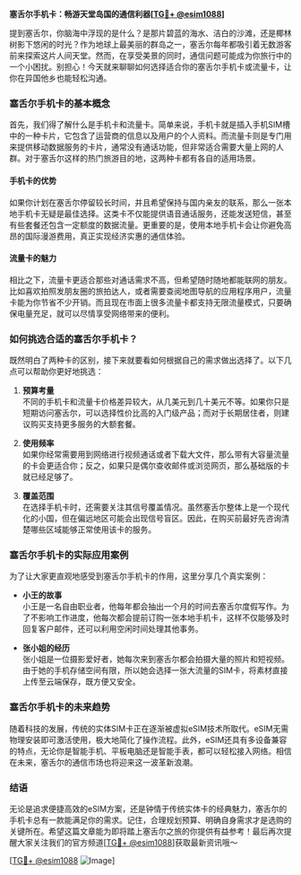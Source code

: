 **塞舌尔手机卡：畅游天堂岛国的通信利器[[TG💪+ @esim1088](https://t.me/s/esim1088)]**

提到塞舌尔，你脑海中浮现的是什么？是那片碧蓝的海水、洁白的沙滩，还是椰林树影下悠闲的时光？作为地球上最美丽的群岛之一，塞舌尔每年都吸引着无数游客前来探索这片人间天堂。然而，在享受美景的同时，通信问题可能成为你旅行中的一个小困扰。别担心！今天就来聊聊如何选择适合你的塞舌尔手机卡或流量卡，让你在异国他乡也能轻松沟通。

### 塞舌尔手机卡的基本概念

首先，我们得了解什么是手机卡和流量卡。简单来说，手机卡就是插入手机SIM槽中的一种卡片，它包含了运营商的信息以及用户的个人资料。而流量卡则是专门用来提供移动数据服务的卡片，通常没有通话功能，但非常适合需要大量上网的人群。对于塞舌尔这样的热门旅游目的地，这两种卡都有各自的适用场景。

#### 手机卡的优势
如果你计划在塞舌尔停留较长时间，并且希望保持与国内亲友的联系，那么一张本地手机卡无疑是最佳选择。这类卡不仅能提供语音通话服务，还能发送短信，甚至有些套餐还包含一定额度的数据流量。更重要的是，使用本地手机卡会让你避免高昂的国际漫游费用，真正实现经济实惠的通信体验。

#### 流量卡的魅力
相比之下，流量卡更适合那些对通话需求不高，但希望随时随地都能联网的朋友。比如喜欢拍照发朋友圈的旅拍达人，或者需要查阅地图导航的应用程序用户，流量卡能为你节省不少开销。而且现在市面上很多流量卡都支持无限流量模式，只要确保电量充足，就可以尽情享受网络带来的便利。

### 如何挑选合适的塞舌尔手机卡？

既然明白了两种卡的区别，接下来就要看如何根据自己的需求做出选择了。以下几点可以帮助你更好地挑选：

1. **预算考量**  
   不同的手机卡和流量卡价格差异较大，从几美元到几十美元不等。如果你只是短期访问塞舌尔，可以选择性价比高的入门级产品；而对于长期居住者，则建议购买支持更多服务的大额套餐。

2. **使用频率**  
   如果你经常需要用到网络进行视频通话或者下载大文件，那么带有大容量流量的卡会更适合你；反之，如果只是偶尔查收邮件或浏览网页，那么基础版的卡就已经足够了。

3. **覆盖范围**  
   在选择手机卡时，还需要关注其信号覆盖情况。虽然塞舌尔整体上是一个现代化的小国，但在偏远地区可能会出现信号盲区。因此，在购买前最好先咨询清楚哪些区域能够正常使用该卡的服务。

### 塞舌尔手机卡的实际应用案例

为了让大家更直观地感受到塞舌尔手机卡的作用，这里分享几个真实案例：

- **小王的故事**  
  小王是一名自由职业者，他每年都会抽出一个月的时间去塞舌尔度假写作。为了不影响工作进度，他每次都会提前订购一张本地手机卡，这样不仅能够及时回复客户邮件，还可以利用空闲时间处理其他事务。

- **张小姐的经历**  
  张小姐是一位摄影爱好者，她每次来到塞舌尔都会拍摄大量的照片和短视频。由于她的手机存储空间有限，所以她会选择一张大流量的SIM卡，将素材直接上传至云端保存，既方便又安全。

### 塞舌尔手机卡的未来趋势

随着科技的发展，传统的实体SIM卡正在逐渐被虚拟eSIM技术所取代。eSIM无需物理安装即可激活使用，极大地简化了操作流程。此外，eSIM还具有多设备兼容的特点，无论你是智能手机、平板电脑还是智能手表，都可以轻松接入网络。相信在未来，塞舌尔的通信市场也将迎来这一波革新浪潮。

### 结语

无论是追求便捷高效的eSIM方案，还是钟情于传统实体卡的经典魅力，塞舌尔的手机卡总有一款能满足你的需求。记住，合理规划预算、明确自身需求才是选购的关键所在。希望这篇文章能为即将踏上塞舌尔之旅的你提供有益参考！最后再次提醒大家关注我们的官方频道[[TG💪+ @esim1088](https://t.me/s/esim1088)]获取最新资讯哦～  

[[TG💪+ @esim1088](https://t.me/s/esim1088) ![Image](https://i.postimg.cc/4NQfJmqS/Snipaste-2025-05-13-00-14-12.png)]